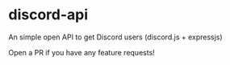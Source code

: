# discord-api
An simple open API to get Discord users (discord.js + expressjs)

Open a PR if you have any feature requests!

